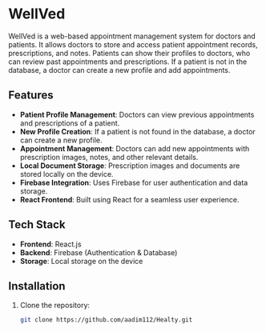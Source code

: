 # WellVed

WellVed is a web-based appointment management system for doctors and patients. It allows doctors to store and access patient appointment records, prescriptions, and notes. Patients can show their profiles to doctors, who can review past appointments and prescriptions. If a patient is not in the database, a doctor can create a new profile and add appointments.

## Features

- **Patient Profile Management**: Doctors can view previous appointments and prescriptions of a patient.
- **New Profile Creation**: If a patient is not found in the database, a doctor can create a new profile.
- **Appointment Management**: Doctors can add new appointments with prescription images, notes, and other relevant details.
- **Local Document Storage**: Prescription images and documents are stored locally on the device.
- **Firebase Integration**: Uses Firebase for user authentication and data storage.
- **React Frontend**: Built using React for a seamless user experience.

## Tech Stack

- **Frontend**: React.js
- **Backend**: Firebase (Authentication & Database)
- **Storage**: Local storage on the device

## Installation

1. Clone the repository:

   ```sh
   git clone https://github.com/aadim112/Healty.git
